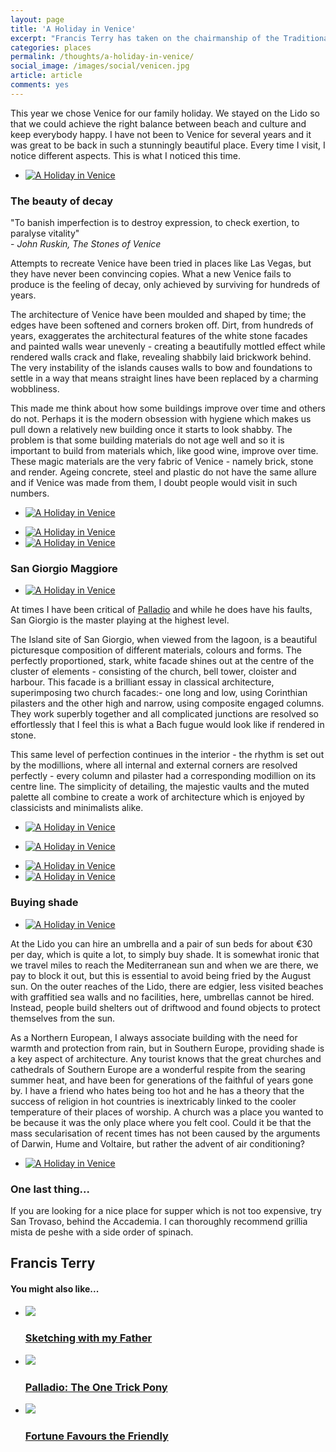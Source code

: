 ```yaml
---
layout: page
title: 'A Holiday in Venice'
excerpt: "Francis Terry has taken on the chairmanship of the Traditional Architecture Group (TAG), and shares his thoughts on the society"
categories: places
permalink: /thoughts/a-holiday-in-venice/
social_image: /images/social/venicen.jpg
article: article
comments: yes
---
```


<p>
	This year we chose Venice for our family holiday. We stayed on the Lido so that we could achieve the right balance between beach and culture and keep everybody happy. I have not been to Venice for several years and it was great to be back in such a stunningly beautiful place. Every time I visit, I notice different aspects. This is what I noticed this time.
	
<ul class="list">
	<li class="full">
		<a class="fancybox" rel="group" href="/images/essays/venice/a-holiday-in-venice-1.jpg" alt="A Holiday in Venice">
			<img src="/images/essays/venice/thumbs/a-holiday-in-venice-1.jpg" alt="A Holiday in Venice" />
		</a>
	</li>
</ul>
 
<h3>The beauty of decay</h3>

<p>
	"To banish imperfection is to destroy expression, to check exertion, to paralyse vitality"<br /> - <em>John Ruskin, The Stones of Venice</em>
</p><p>
	Attempts to recreate Venice have been tried in places like Las Vegas, but they have never been convincing copies. What a new Venice fails to produce is the feeling of decay, only achieved by surviving for hundreds of years.
</p><p>
	The architecture of Venice have been moulded and shaped by time; the edges have been softened and corners broken off. Dirt, from hundreds of years, exaggerates the architectural features of the white stone facades and painted walls wear unevenly - creating a beautifully mottled effect while rendered walls crack and flake, revealing shabbily laid brickwork behind.  The very instability of the islands causes walls to bow and foundations to settle in a way that means straight lines have been replaced by a charming wobbliness.
</p><p> 
	This made me think about how some buildings improve over time and others do not. Perhaps it is the modern obsession with hygiene which makes us pull down a relatively new building once it starts to look shabby. The problem is that some building materials do not age well and so it is important to build from materials which, like good wine, improve over time. These magic materials are the very fabric of Venice -  namely brick, stone and render. Ageing concrete, steel and plastic do not have the same allure and if Venice was made from them, I doubt people would visit in such numbers.
</p>

<ul class="list">
	<li class="full">
		<a class="fancybox" rel="group" href="/images/essays/venice/a-holiday-in-venice-8.jpg" alt="A Holiday in Venice">
			<img src="/images/essays/venice/thumbs/a-holiday-in-venice-8.jpg" alt="A Holiday in Venice" />
		</a>
	</li>
</ul>

<ul class="list">
	<li class="half">
		<a class="fancybox" rel="group" href="/images/essays/venice/a-holiday-in-venice-10.jpg" alt="A Holiday in Venice">
			<img src="/images/essays/venice/thumbs/a-holiday-in-venice-10.jpg" alt="A Holiday in Venice" />
		</a>
	</li>
	<li class="half">
		<a class="fancybox" rel="group" href="/images/essays/venice/a-holiday-in-venice-11.jpg" alt="A Holiday in Venice">
			<img src="/images/essays/venice/thumbs/a-holiday-in-venice-11.jpg" alt="A Holiday in Venice" />
		</a>
	</li>
</ul>
 
<h3>San Giorgio Maggiore</h3>

<ul class="list">
	<li class="full">
		<a class="fancybox" rel="group" href="/images/essays/venice/a-holiday-in-venice-2.jpg" alt="A Holiday in Venice">
			<img src="/images/essays/venice/thumbs/a-holiday-in-venice-2.jpg" alt="A Holiday in Venice" />
		</a>
	</li>
</ul>
 
</p><p>
	At times I have been critical of <a href="/thoughts/how-palladian-were-palladians/" alt="How Palladian were Palladians?">Palladio</a> and while he does have his faults,  San Giorgio is the master playing at the highest level.
</p><p>
	The Island site of San Giorgio, when viewed from the lagoon, is a beautiful picturesque composition of different materials, colours and forms. The perfectly proportioned, stark, white facade shines out at the centre of the cluster of elements  - consisting of the church, bell tower, cloister and harbour. This facade is a brilliant essay in classical architecture, superimposing two church facades:- one long and low, using Corinthian pilasters and the other high and narrow, using composite engaged columns. They work superbly together and all complicated junctions are resolved so effortlessly that I feel this is what a Bach fugue would look like if rendered in stone. 
</p><p> 
	This same level of perfection continues in the interior - the rhythm is set out by the modillions, where all internal and external corners are resolved perfectly - every column and pilaster had a corresponding modillion on its centre line. The simplicity of detailing, the majestic vaults and the muted palette all combine to create a work of architecture which is enjoyed by classicists and minimalists alike. 
</p>

<ul class="list">
	<li class="full">
		<a class="fancybox" rel="group" href="/images/essays/venice/a-holiday-in-venice-3.jpg" alt="A Holiday in Venice">
			<img src="/images/essays/venice/thumbs/a-holiday-in-venice-3.jpg" alt="A Holiday in Venice" />
		</a>
	</li>
</ul>
<ul class="list">
	<li class="full">
		<a class="fancybox" rel="group" href="/images/essays/venice/a-holiday-in-venice-4.jpg" alt="A Holiday in Venice">
			<img src="/images/essays/venice/thumbs/a-holiday-in-venice-4.jpg" alt="A Holiday in Venice" />
		</a>
	</li>
</ul>

<ul class="list">
	<li class="half">
		<a class="fancybox" rel="group" href="/images/essays/venice/a-holiday-in-venice-6.jpg" alt="A Holiday in Venice">
			<img src="/images/essays/venice/thumbs/a-holiday-in-venice-6.jpg" alt="A Holiday in Venice" />
		</a>
	</li>
	<li class="half">
		<a class="fancybox" rel="group" href="/images/essays/venice/a-holiday-in-venice-5.jpg" alt="A Holiday in Venice">
			<img src="/images/essays/venice/thumbs/a-holiday-in-venice-5.jpg" alt="A Holiday in Venice" />
		</a>
	</li>
</ul>

<h3>Buying shade</h3>

<ul class="list">
	<li class="full">
		<a class="fancybox" rel="group" href="/images/essays/venice/a-holiday-in-venice-9.jpg" alt="A Holiday in Venice">
			<img src="/images/essays/venice/thumbs/a-holiday-in-venice-9.jpg" alt="A Holiday in Venice" />
		</a>
	</li>
</ul>

<p> 
	At the Lido you can hire an umbrella and a pair of sun beds for about €30 per day, which is quite a lot, to simply buy shade. It is somewhat ironic that we travel miles to reach the Mediterranean sun and when we are there, we pay to block it out, but this is essential to avoid being fried by the August sun. On the outer reaches of the Lido, there are edgier, less visited beaches with graffitied sea walls and no facilities, here, umbrellas cannot be hired.  Instead, people build shelters out of driftwood and found objects to protect themselves from the sun. 
</p><p> 
	As a Northern European, I always associate building with the need for warmth and protection from rain, but in Southern Europe, providing shade is a key aspect of architecture. Any tourist knows that the great churches and cathedrals of Southern Europe are a wonderful respite from the searing summer heat, and have been for generations of the faithful of years gone by. I have a friend who hates being too hot and he has a theory that the success of religion in hot countries is inextricably linked to the cooler temperature of their places of worship. A church was a place you wanted to be because it was the only place where you felt cool. Could it be that the mass secularisation of recent times has not been caused by the arguments of Darwin, Hume and Voltaire, but rather the advent of air conditioning?
</p>

<ul class="list">
	<li class="full">
		<a class="fancybox" rel="group" href="/images/essays/venice/a-holiday-in-venice-7.jpg" alt="A Holiday in Venice">
			<img src="/images/essays/venice/thumbs/a-holiday-in-venice-7.jpg" alt="A Holiday in Venice" />
		</a>
	</li>
</ul>

<h3>One last thing...</h3>

<p>
	If you are looking for a nice place for supper which is not too expensive, try San Trovaso, behind the Accademia. I can thoroughly recommend grillia mista de peshe with a side order of spinach.
</p>

<h2 class="author">
	Francis Terry
</h2>

<div class="fb-comments" data-href="https://ftanda.co.uk/thoughts/a-holiday-in-venice/" data-width="100%" data-numposts="12"></div>

<h4>You might also like...</h4>
<ul class="list">
	<li class="third">
		<a href="/thoughts/sketching-with-my-father/" alt="">
			<img src="/images/social/social-ft.jpg">
			<h3>Sketching with my Father</h3>
		</a>
	</li>
	<li class="third">
		<a href="/thoughts/palladio/" alt="">
			<img src="/images/social/social-ft.jpg">
			<h3>Palladio: The One Trick Pony</h3>
		</a>
	</li>
	<li class="third">
		<a href="/thoughts/fortune-favours-the-friendly/" alt="">
			<img src="/images/essays/collaboration/collaboration-social.jpg">
			<h3>Fortune Favours the Friendly</h3>
		</a>
	</li>
</ul>